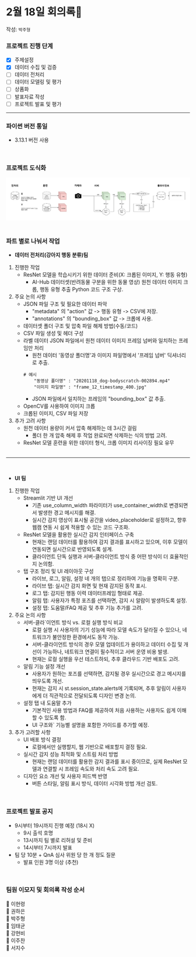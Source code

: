 # 2월 18일 회의록🐶
작성: `박주형`

### 프로젝트 진행 단계
- [x] 주제설정
- [x] 데이터 수집 및 검증
- [ ] 데이터 전처리
- [ ] 데이터 모델링 및 평가
- [ ] 상품화
- [ ] 발표자료 작성
- [ ] 프로젝트 발표 및 평가

---

### 파이썬 버전 통일
* 3.13.1 버전 사용<br>
<br>

### 프로젝트 도식화 
<img src="resources/rogun.jpg"></img><br>
<br>

### 파트 별로 나눠서 작업
- **데이터 전처리(강아지 행동 분류)팀**
1. 진행한 작업
    * ResNet 모델을 학습시키기 위한 데이터 준비(X: 크롭된 이미지, Y: 행동 유형)
        + AI-Hub 데이터셋(반려동물 구분을 위한 동물 영상) 원천 데이터 이미지 크롭, 행동 유형 추출 Python 코드 구조 구상.
2. 주요 논의 사항
    * JSON 파일 구조 및 필요한 데이터 파악
        + "metadata" 의 "action" 값 -> 행동 유형 -> CSV에 저장.
        + "annotations" 의 "bounding_box" 값 -> 크롭에 사용.
    * 데이터셋 폴더 구조 및 압축 파일 해제 방법(수동/코드)
    * CSV 파일 생성 및 헤더 구성
    * 라벨 데이터 JSON 파일에서 원천 데이터 이미지 프레임 넘버와 일치하는 프레임만 처리
        + 원천 데이터 '동영상 폴더명'과 이미지 파일명에서 '프레임 넘버' 딕셔너리로 추출.
        ```
        # 예시
            "동영상 폴더명" : "20201118_dog-bodyscratch-002894.mp4"
	        "이미지 파일명" : "frame_12_timestamp_400.jpg"
        ```
        + JSON 파일에서 일치하는 프레임의 "bounding_box" 값 추출.
    * OpenCV를 사용하여 이미지 크롭
    * 크롭된 이미지, CSV 파일 저장
3. 추가 고려 사항
    * 원천 데이터 용량이 커서 압축 해제하는 데 3시간 걸림
        + 폴더 한 개 압축 해제 후 작업 완료되면 삭제하는 식의 방법 고려.
    * ResNet 모델 훈련을 위한 데이터 형식, 크롭 이미지 리사이징 필요 유무<br>
    <br>
---
<br>

-  **UI 팀**
1. 진행한 작업
    * Streamlit 기반 UI 개선
        * 기존 use_column_width 파라미터가 use_container_width로 변경되면서 발생한 경고 메시지를 해결.
        * 실시간 감지 영상이 표시될 공간을 video_placeholder로 설정하고, 향후 웹캠 연동 시 쉽게 적용할 수 있는 코드 구조화.
    * ResNet 모델을 활용한 실시간 감지 인터페이스 구축
        * 현재는 랜덤 데이터를 활용하여 감지 결과를 표시하고 있으며, 이후 모델이 연동되면 실시간으로 반영되도록 설계.
        * 클라이언트 단독 실행과 서버-클라이언트 방식 중 어떤 방식이 더 효율적인지 논의함.
    * 탭 구조 정리 및 UI 레이아웃 구성
        * 라이브, 로그, 알림, 설정 네 개의 탭으로 정리하여 기능을 명확히 구분.
        * 라이브 탭: 실시간 감지 화면 및 현재 감지된 동작 표시.
        * 로그 탭: 감지된 행동 이력 데이터프레임 형태로 제공.
        * 알림 탭: 사용자가 특정 포즈를 선택하면, 감지 시 알람이 발생하도록 설정.
        * 설정 탭: 도움말/FAQ 제공 및 추후 기능 추가를 고려.
2. 주요 논의 사항
    * 서버-클라`이언트 방식 vs. 로컬 실행 방식 비교
        * 로컬 실행 시 사용자의 기기 성능에 따라 모델 속도가 달라질 수 있으나, 네트워크가 불안정한 환경에서도 동작 가능.
        * 서버-클라이언트 방식의 경우 모델 업데이트가 용이하고 데이터 수집 및 개선이 가능하나, 네트워크 연결이 필수적이고 서버 운영 비용 발생.
        * 현재는 로컬 실행을 우선 테스트하되, 추후 클라우드 기반 배포도 고려.
    * 알림 기능 설정 개선
        * 사용자가 원하는 포즈를 선택하면, 감지될 경우 실시간으로 경고 메시지를 띄우도록 개선.
        * 현재는 감지 시 st.session_state.alerts에 기록되며, 추후 알림이 사용자에게 더 직관적으로 전달되도록 디자인 변경 논의.
    * 설정 탭 내 도움말 추가
        * 기본적인 사용 방법과 FAQ를 제공하여 처음 사용하는 사용자도 쉽게 이해할 수 있도록 함.
        * UI 구조와` 기능별 설명을 포함한 가이드를 추가할 예정.
3. 추가 고려할 사항
    * UI 배포 방식 결정
        * 로컬에서만 실행할지, 웹 기반으로 배포할지 결정 필요.
    * 실시간 감지 성능 최적화 및 스트림 처리 방법
        * 현재는 랜덤 데이터를 활용한 감지 결과를 표시 중이므로, 실제 ResNet 모델과 연결할 시 프레임 속도와 처리 속도 고려 필요.
    * 디자인 요소 개선 및 사용자 피드백 반영
        * 버튼 스타일, 알림 표시 방식, 데이터 시각화 방법 개선 검토.<br>
<br>


### 프로젝트 발표 공지
- 9시부터 19시까지 진행 예정 (18시 X)
    * 9시 출석 호명
    * 13시까지 팀 별로 리허설 및 준비
    * 14시부터 7시까지 발표
- 팀 당 10분 + QnA 심사 위원 당 한 개 정도 질문
    - 발표 인원 3명 이상 (추천)<br>
<br>

### 팀원 이모지 및 회의록 작성 순서
🐸 이현령  
🧐 권하은  
🐶 박주형  
🦖 임태균  
🐝 강현비  
🐥 이주찬  
🐋 서지수  
